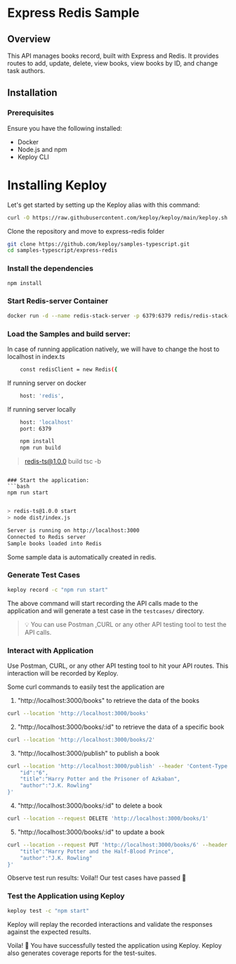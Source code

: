 
# Express Redis Sample

## Overview

This API manages books record, built with Express and Redis. It provides routes to add, update, delete, view books, view books by ID, and change task authors.

## Installation

### Prerequisites

Ensure you have the following installed:

- Docker
- Node.js and npm
- Keploy CLI

# Installing Keploy

Let's get started by setting up the Keploy alias with this command:

```sh
curl -O https://raw.githubusercontent.com/keploy/keploy/main/keploy.sh && source keploy.sh
```

Clone the repository and move to express-redis folder

```bash
git clone https://github.com/keploy/samples-typescript.git
cd samples-typescript/express-redis
```

### Install the dependencies
```bash
npm install
```

### Start Redis-server Container
```bash
docker run -d --name redis-stack-server -p 6379:6379 redis/redis-stack-server:latest
```

### Load the Samples and build server:

In case of running application natively, we will have to change the host to localhost in index.ts

```bash
    const redisClient = new Redis({
```

If running server on docker

```bash
    host: 'redis',
```

If running server locally

```bash
    host: 'localhost'
    port: 6379
```

```bash
    npm install
    npm run build
```

> redis-ts@1.0.0 build
> tsc -b
```

### Start the application:
```bash
npm run start
```

```bash

> redis-ts@1.0.0 start
> node dist/index.js

Server is running on http://localhost:3000
Connected to Redis server
Sample books loaded into Redis
```

Some sample data is automatically created in redis.

### Generate Test Cases

```bash
keploy record -c "npm run start"
```

The above command will start recording the API calls made to the application and will generate a test case in the `testcases/` directory.

> 💡 You can use Postman ,CURL or any other API testing tool to test the API calls.

### Interact with Application

Use Postman, CURL, or any other API testing tool to hit your API routes. This interaction will be recorded by Keploy.

Some curl commands to easily test the application are 

1. "http://localhost:3000/books" to retrieve the data of the books

```bash
curl --location 'http://localhost:3000/books'
```

2. "http://localhost:3000/books/:id" to retrieve the data of a specific book

```bash
curl --location 'http://localhost:3000/books/2'
```

3. "http://localhost:3000/publish" to publish a book

```bash
curl --location 'http://localhost:3000/publish' --header 'Content-Type: application/json' --data '{
    "id":"6",
    "title":"Harry Potter and the Prisoner of Azkaban",
    "author":"J.K. Rowling"
}'
```

4. "http://localhost:3000/books/:id" to delete a book

```bash
curl --location --request DELETE 'http://localhost:3000/books/1'
```

5. "http://localhost:3000/books/:id" to update a book

```bash
curl --location --request PUT 'http://localhost:3000/books/6' --header 'Content-Type: application/json' --data '{
    "title":"Harry Potter and the Half-Blood Prince",
    "author":"J.K. Rowling"
}'
```

Observe test run results:
Voila!! Our test cases have passed 🌟

### Test the Application using Keploy

```bash
keploy test -c "npm start"
```

Keploy will replay the recorded interactions and validate the responses against the expected results.

Voila! 🎉 You have successfully tested the application using Keploy. Keploy also generates coverage reports for the test-suites.
